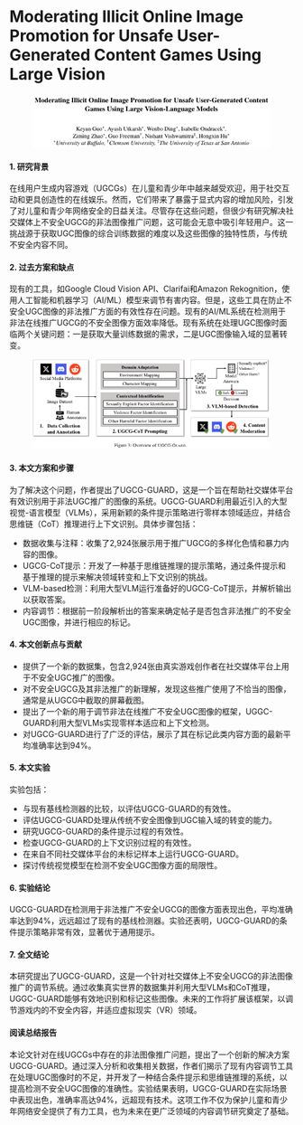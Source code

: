 # Moderating Illicit Online Image Promotion for Unsafe User-Generated Content Games Using Large Vision

<figure><img src="../.gitbook/assets/image (3) (1) (1) (1) (1).png" alt=""><figcaption></figcaption></figure>

#### 1. 研究背景

在线用户生成内容游戏（UGCGs）在儿童和青少年中越来越受欢迎，用于社交互动和更具创造性的在线娱乐。然而，它们带来了暴露于显式内容的增加风险，引发了对儿童和青少年网络安全的日益关注。尽管存在这些问题，但很少有研究解决社交媒体上不安全UGCG的非法图像推广问题，这可能会无意中吸引年轻用户。这一挑战源于获取UGC图像的综合训练数据的难度以及这些图像的独特性质，与传统不安全内容不同。

#### 2. 过去方案和缺点

现有的工具，如Google Cloud Vision API、Clarifai和Amazon Rekognition，使用人工智能和机器学习（AI/ML）模型来调节有害内容。但是，这些工具在防止不安全UGC图像的非法推广方面的有效性存在问题。现有的AI/ML系统在检测用于非法在线推广UGCG的不安全图像方面效率降低。现有系统在处理UGC图像时面临两个关键问题：一是获取大量训练数据的需求，二是UGC图像输入域的显著转变。

<figure><img src="../.gitbook/assets/image (4) (1) (1) (1) (1).png" alt=""><figcaption></figcaption></figure>

#### 3. 本文方案和步骤

为了解决这个问题，作者提出了UGCG-GUARD，这是一个旨在帮助社交媒体平台有效识别用于非法UGC推广的图像的系统。UGCG-GUARD利用最近引入的大型视觉-语言模型（VLMs），采用新颖的条件提示策略进行零样本领域适应，并结合思维链（CoT）推理进行上下文识别。具体步骤包括：

* 数据收集与注释：收集了2,924张展示用于推广UGCG的多样化色情和暴力内容的图像。
* UGCG-CoT提示：开发了一种基于思维链推理的提示策略，通过条件提示和基于推理的提示来解决领域转变和上下文识别的挑战。
* VLM-based检测：利用大型VLM运行准备好的UGCG-CoT提示，并解析输出以获取答案。
* 内容调节：根据前一阶段解析出的答案来确定帖子是否包含非法推广的不安全UGC图像，并进行相应的标记。

#### 4. 本文创新点与贡献

* 提供了一个新的数据集，包含2,924张由真实游戏创作者在社交媒体平台上用于不安全UGC推广的图像。
* 对不安全UGCG及其非法推广的新理解，发现这些推广使用了不恰当的图像，通常是从UGCG中截取的屏幕截图。
* 提出了一个新的用于调节非法在线推广不安全UGC图像的框架，UGGC-GUARD利用大型VLMs实现零样本适应和上下文检测。
* 对UGCG-GUARD进行了广泛的评估，展示了其在标记此类内容方面的最新平均准确率达到94%。

#### 5. 本文实验

实验包括：

* 与现有基线检测器的比较，以评估UGCG-GUARD的有效性。
* 评估UGCG-GUARD处理从传统不安全图像到UGC输入域的转变的能力。
* 研究UGCG-GUARD的条件提示过程的有效性。
* 检查UGCG-GUARD的上下文识别过程的有效性。
* 在来自不同社交媒体平台的未标记样本上运行UGCG-GUARD。
* 探讨传统视觉模型在检测不安全UGC图像方面的局限性。

#### 6. 实验结论

UGCG-GUARD在检测用于非法推广不安全UGCG的图像方面表现出色，平均准确率达到94%，远远超过了现有的基线检测器。实验还表明，UGCG-GUARD的条件提示策略非常有效，显著优于通用提示。

#### 7. 全文结论

本研究提出了UGCG-GUARD，这是一个针对社交媒体上不安全UGCG的非法图像推广的调节系统。通过收集真实世界的数据集并利用大型VLMs和CoT推理，UGGC-GUARD能够有效地识别和标记这些图像。未来的工作将扩展该框架，以调节游戏内的不安全内容，并适应虚拟现实（VR）领域。

#### 阅读总结报告

本论文针对在线UGCGs中存在的非法图像推广问题，提出了一个创新的解决方案UGCG-GUARD。通过深入分析和收集相关数据，作者们揭示了现有内容调节工具在处理UGC图像时的不足，并开发了一种结合条件提示和思维链推理的系统，以提高检测不安全UGC图像的准确性。实验结果表明，UGCG-GUARD在实际场景中表现出色，准确率高达94%，远超现有技术。这项工作不仅为保护儿童和青少年网络安全提供了有力工具，也为未来在更广泛领域的内容调节研究奠定了基础。
